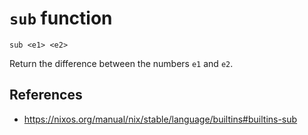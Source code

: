 # `sub` function

```
sub <e1> <e2>
```

Return the difference between the numbers `e1` and `e2`.

## References

- https://nixos.org/manual/nix/stable/language/builtins#builtins-sub